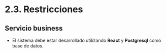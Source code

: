 # 2.3. Restricciones

## Servicio business

 - El sistema debe estar desarrollado utilizando **React** y **Postgresql** como base de datos.
